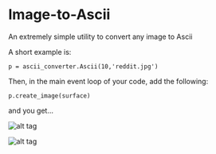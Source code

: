 Image-to-Ascii
==============

An extremely simple utility to convert any image to Ascii

A short example is:
```
p = ascii_converter.Ascii(10,'reddit.jpg')
```
Then, in the main event loop of your code, add the following:
```
p.create_image(surface)
```
and you get...

![alt tag](https://dl.dropboxusercontent.com/u/2872916/reddit.jpg)


![alt tag](https://dl.dropboxusercontent.com/u/2872916/reddit_ascii.png)
